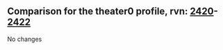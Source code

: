 ## Comparison for the theater0 profile, rvn: [2420](https://github.com/PRO100KatYT/FortniteProfileRevisions/tree/main/profiles/theater0/2420%20theater0.json)-[2422](https://github.com/PRO100KatYT/FortniteProfileRevisions/tree/main/profiles/theater0/2422%20theater0.json)

No changes
